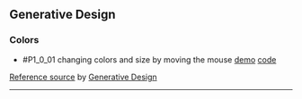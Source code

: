 ## Generative Design

### Colors
- #P1\_0\_01 changing colors and size by moving the mouse [demo][P1_0_01-demo] [code][P1_0_01-code]

[Reference source][reference] by [Generative Design][generative-gestaltung]

---

[reference]: http://alpha.editor.p5js.org/generative-design/sketches/P_1_0_01
[generative-gestaltung]: http://www.generative-gestaltung.de/2/
[P1_0_01-demo]: https://mayognaise.github.io/p5-sandbox/code/generative-design/P_1_0_01
[P1_0_01-code]: https://github.com/mayognaise/p5-sandbox/tree/master/code/generative-design/P_1_0_01
